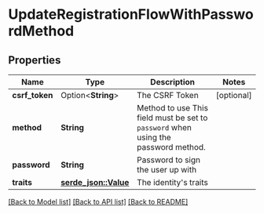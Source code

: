 # UpdateRegistrationFlowWithPasswordMethod

## Properties

Name | Type | Description | Notes
------------ | ------------- | ------------- | -------------
**csrf_token** | Option<**String**> | The CSRF Token | [optional]
**method** | **String** | Method to use  This field must be set to `password` when using the password method. | 
**password** | **String** | Password to sign the user up with | 
**traits** | [**serde_json::Value**](.md) | The identity's traits | 

[[Back to Model list]](../README.md#documentation-for-models) [[Back to API list]](../README.md#documentation-for-api-endpoints) [[Back to README]](../README.md)


